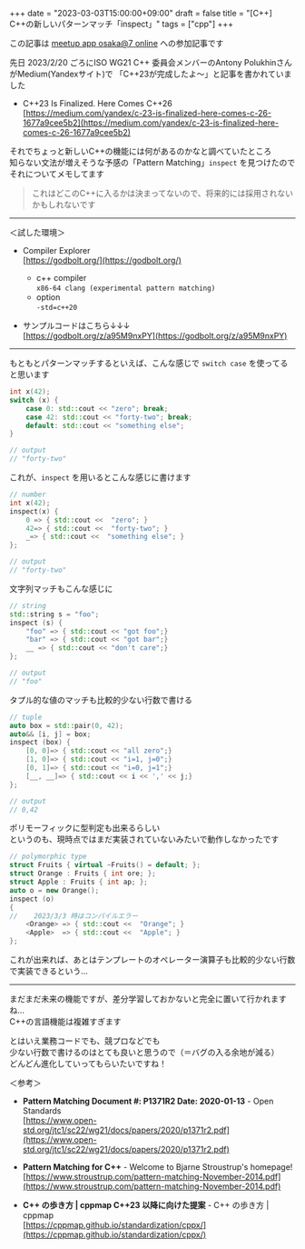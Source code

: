 +++
date = "2023-03-03T15:00:00+09:00"
draft = false
title = "[C++] C++の新しいパターンマッチ「inspect」"
tags = ["cpp"]
+++

この記事は [meetup app osaka@7 online](https://meetupapp.connpass.com/event/276301/) への参加記事です

先日 2023/2/20 ごろにISO WG21 C++ 委員会メンバーのAntony PolukhinさんがMedium(Yandexサイト)で
「C++23が完成したよ～」と記事を書かれていました

- C++23 Is Finalized. Here Comes C++26  
[https://medium.com/yandex/c-23-is-finalized-here-comes-c-26-1677a9cee5b2](https://medium.com/yandex/c-23-is-finalized-here-comes-c-26-1677a9cee5b2)

それでちょっと新しいC++の機能には何があるのかなと調べていたところ  
知らない文法が増えそうな予感の「Pattern Matching」`inspect` を見つけたので  
それについてメモしてます

> これはどこのC++に入るかは決まってないので、将来的には採用されないかもしれないです

---

＜試した環境＞

- Compiler Explorer  
[https://godbolt.org/](https://godbolt.org/)
  - c++ compiler  
 `x86-64 clang (experimental pattern matching)`
  - option  
 `-std=c++20`

- サンプルコードはこちら↓↓↓  
[https://godbolt.org/z/a95M9nxPY](https://godbolt.org/z/a95M9nxPY)

---

もともとパターンマッチするといえば、こんな感じで `switch case` を使ってると思います

```c++
int x(42);
switch (x) {
    case 0: std::cout << "zero"; break;
    case 42: std::cout << "forty-two"; break;
    default: std::cout << "something else";
}

// output
// "forty-two"
```

これが、`inspect` を用いるとこんな感じに書けます

```c++
// number
int x(42);
inspect(x) {
    0 => { std::cout <<  "zero"; }
    42=> { std::cout <<  "forty-two"; }
    _=> { std::cout <<  "something else"; }
};

// output
// "forty-two"
```

文字列マッチもこんな感じに

```c++
// string
std::string s = "foo";
inspect (s) {
    "foo" => { std::cout << "got foo";}
    "bar" => { std::cout << "got bar";}
    __ => { std::cout << "don't care";}
};

// output
// "foo"
```

タプル的な値のマッチも比較的少ない行数で書ける

```c++
// tuple
auto box = std::pair(0, 42);
auto&& [i, j] = box;
inspect (box) {
    [0, 0]=> { std::cout << "all zero";}
    [1, 0]=> { std::cout << "i=1, j=0";}
    [0, 1]=> { std::cout << "i=0, j=1";}
    [__, __]=> { std::cout << i << ',' << j;}
};

// output
// 0,42
```

ポリモーフィックに型判定も出来るらしい  
というのも、現時点ではまだ実装されていないみたいで動作しなかったです

```c++
// polymorphic type
struct Fruits { virtual ~Fruits() = default; };
struct Orange : Fruits { int ore; };
struct Apple : Fruits { int ap; };
auto o = new Orange();
inspect (o)
{
//    2023/3/3 時はコンパイルエラー
    <Orange> => { std::cout <<  "Orange"; }
    <Apple>  => { std::cout <<  "Apple"; }
};
```

これが出来れば、あとはテンプレートのオペレーター演算子も比較的少ない行数で実装できるという…

---

まだまだ未来の機能ですが、差分学習しておかないと完全に置いて行かれますね…  
C++の言語機能は複雑すぎます

とはいえ業務コードでも、競プロなどでも  
少ない行数で書けるのはとても良いと思うので（＝バグの入る余地が減る）  
どんどん進化していってもらいたいですね！

＜参考＞

- **Pattern Matching Document #: P1371R2 Date: 2020-01-13** - Open Standards  
[https://www.open-std.org/jtc1/sc22/wg21/docs/papers/2020/p1371r2.pdf](https://www.open-std.org/jtc1/sc22/wg21/docs/papers/2020/p1371r2.pdf)

- **Pattern Matching for C++** - Welcome to Bjarne Stroustrup's homepage!  
[https://www.stroustrup.com/pattern-matching-November-2014.pdf](https://www.stroustrup.com/pattern-matching-November-2014.pdf)

- **C++ の歩き方 | cppmap
C++23 以降に向けた提案** - C++ の歩き方 | cppmap  
[https://cppmap.github.io/standardization/cppx/](https://cppmap.github.io/standardization/cppx/)
